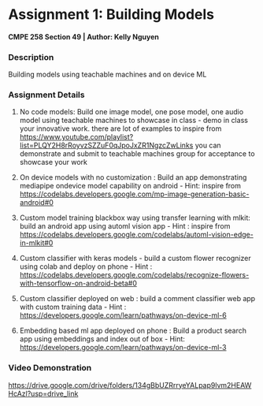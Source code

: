 # Assignment 1: Building Models
#### CMPE 258 Section 49 | Author: Kelly Nguyen
### Description
Building models using teachable machines and on device ML
### Assignment Details
1) No code models:  Build one image model, one pose model, one audio model using teachable machines to showcase in class - demo in class your innovative work. there are lot of examples to inspire from https://www.youtube.com/playlist?list=PLQY2H8rRoyvzSZZuF0qJpoJxZR1NgzcZwLinks
you can demonstrate and submit to teachable machines group for acceptance to showcase your work

3) On device models with no customization : Build an app demonstrating mediapipe ondevice model capability on android - Hint: inspire from https://codelabs.developers.google.com/mp-image-generation-basic-android#0

4) Custom model training blackbox way using transfer learning with mlkit: build an android app using automl vision app - Hint : inspire from https://codelabs.developers.google.com/codelabs/automl-vision-edge-in-mlkit#0

5) Custom classifier with keras models - build a custom flower recognizer using colab and deploy on phone - Hint : https://codelabs.developers.google.com/codelabs/recognize-flowers-with-tensorflow-on-android-beta#0

6) Custom classifier deployed on web :  build a comment classifier web app with custom training data - Hint : https://developers.google.com/learn/pathways/on-device-ml-6

7) Embedding based ml app deployed on phone : Build a product search app using embeddings and index out of box - Hint: https://developers.google.com/learn/pathways/on-device-ml-3

### Video Demonstration
https://drive.google.com/drive/folders/134gBbUZRrryeYALpap9lvm2HEAWHcAzl?usp=drive_link

